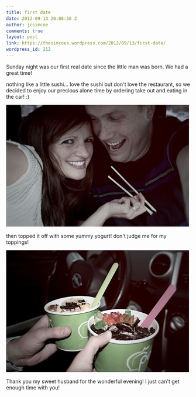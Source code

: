 ```yaml
---
title: first date
date: 2012-09-13 20:08:50 Z
author: jcsimcoe
comments: true
layout: post
link: https://thesimcoes.wordpress.com/2012/09/13/first-date/
wordpress_id: 212
---
```


Sunday night was our first real date since the little man was born. We had a great time!




nothing like a little sushi… love the sushi but don't love the restaurant, so we decided to enjoy our precious alone time by ordering take out and eating in the car! :)




![](/public/assets/tumblr_mab1513AgM1qb8l8q.jpg)




then topped it off with some yummy yogurt! don't judge me for my toppings!




![](/public/assets/tumblr_mab18caE171qb8l8q.jpg)




Thank you my sweet husband for the wonderful evening! I just can't get enough time with you!
